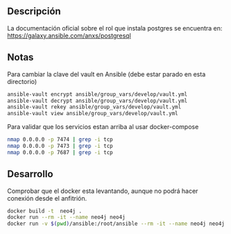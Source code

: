 ## Descripción

La documentación oficial sobre el rol que instala postgres se encuentra en:
https://galaxy.ansible.com/anxs/postgresql


## Notas

Para cambiar la clave del vault en Ansible (debe estar parado en esta directorio)
```sh
ansible-vault encrypt ansible/group_vars/develop/vault.yml
ansible-vault decrypt ansible/group_vars/develop/vault.yml
ansible-vault rekey ansible/group_vars/develop/vault.yml
ansible-vault view ansible/group_vars/develop/vault.yml
```

Para validar que los servicios estan arriba al usar docker-compose
```sh
nmap 0.0.0.0 -p 7474 | grep -i tcp
nmap 0.0.0.0 -p 7473 | grep -i tcp
nmap 0.0.0.0 -p 7687 | grep -i tcp
```

## Desarrollo

Comprobar que el docker esta levantando, aunque no podrá hacer conexión desde el anfitrión.
```sh
docker build -t  neo4j .
docker run --rm -it --name neo4j neo4j
docker run -v $(pwd)/ansible:/root/ansible --rm -it --name neo4j neo4j
```

